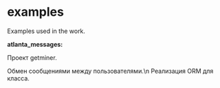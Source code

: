 # examples
Examples used in the work.

<b>atlanta_messages:</b>
  <p>Проект getminer.</p>
  Обмен сообщениями между пользователями.\n
  Реализация ORM для класса.
